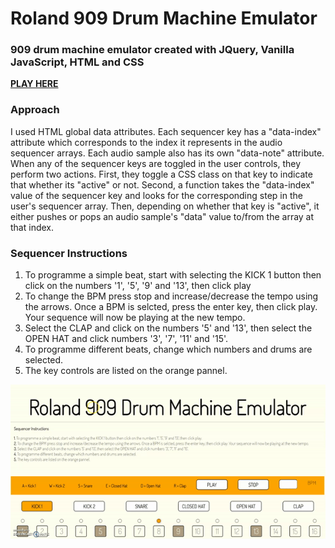 # Roland 909 Drum Machine Emulator

### 909 drum machine emulator created with JQuery, Vanilla JavaScript, HTML and CSS 

**[PLAY HERE](https://arditti93.github.io/Roland-909-Drum-Machine-Emulator/)**

### Approach 
I used HTML global data attributes. Each sequencer key has a "data-index" attribute which corresponds to the index it represents in the audio sequencer arrays. Each audio sample also has its own "data-note" attribute. When any of the sequencer keys are toggled in the user controls, they perform two actions. First, they toggle a CSS class on that key to indicate that whether its "active" or not. Second, a function takes the "data-index" value of the sequencer key and looks for the corresponding step in the user's sequencer array. Then, depending on whether that key is "active", it either pushes or pops an audio sample's "data" value to/from the array at that index.

### Sequencer Instructions 
1. To programme a simple beat, start with selecting the KICK 1 button then click on the numbers '1', '5', '9' and '13', then click play
2. To change the BPM press stop and increase/decrease the tempo using the arrows. Once a BPM is selcted, press the enter key, then click play.  Your sequence will now be playing at the new tempo.
3. Select the CLAP and click on the numbers '5' and '13', then select the OPEN HAT and click numbers '3', '7', '11' and '15'.
4. To programme different beats, change which numbers and drums are selected.
5. The key controls are listed on the orange pannel.

![909](909.gif)

